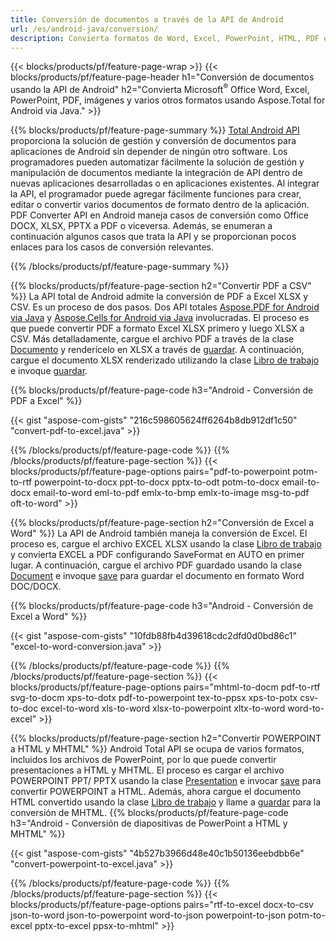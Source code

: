 ```yaml
---
title: Conversión de documentos a través de la API de Android 
url: /es/android-java/conversion/
description: Convierta formatos de Word, Excel, PowerPoint, HTML, PDF e imagen utilizando la API de conversión de Android. Android convierte Office docx, xlsx, pptx a PDF. 
---
```


{{< blocks/products/pf/feature-page-wrap >}}
{{< blocks/products/pf/feature-page-header h1="Conversión de documentos usando la API de Android" h2="Convierta Microsoft<sup>&reg;</sup> Office Word, Excel, PowerPoint, PDF, imágenes y varios otros formatos usando Aspose.Total for Android via Java." >}}

{{% blocks/products/pf/feature-page-summary %}}
[Total Android API](https://products.aspose.com/total/android-java/) proporciona la solución de gestión y conversión de documentos para aplicaciones de Android sin depender de ningún otro software. Los programadores pueden automatizar fácilmente la solución de gestión y manipulación de documentos mediante la integración de API dentro de nuevas aplicaciones desarrolladas o en aplicaciones existentes. Al integrar la API, el programador puede agregar fácilmente funciones para crear, editar o convertir varios documentos de formato dentro de la aplicación. PDF Converter API en Android maneja casos de conversión como Office DOCX, XLSX, PPTX a PDF o viceversa. Además, se enumeran a continuación algunos casos que trata la API y se proporcionan pocos enlaces para los casos de conversión relevantes. 

{{% /blocks/products/pf/feature-page-summary  %}}

{{% blocks/products/pf/feature-page-section  h2="Convertir PDF a CSV" %}}
La API total de Android admite la conversión de PDF a Excel XLSX y CSV. Es un proceso de dos pasos. Dos API totales [Aspose.PDF for Android via Java](https://products.aspose.com/pdf/android-java/) y [Aspose.Cells for Android via Java](https://products.aspose.com/cells/android-java/) involucradas. El proceso es que puede convertir PDF a formato Excel XLSX primero y luego XLSX a CSV. Más detalladamente, cargue el archivo PDF a través de la clase [Documento](https://reference.aspose.com/pdf/java/com.aspose.pdf/Document) y renderícelo en XLSX a través de [guardar](https://reference.aspose.com/pdf/java/com.aspose.pdf/Document#save-java.lang.String-com.aspose.pdf.SaveOptions-). A continuación, cargue el documento XLSX renderizado utilizando la clase [Libro de trabajo](https://reference.aspose.com/cells/java/com.aspose.cells/Workbook) e invoque [guardar](https://reference.aspose.com/cells/java/com.aspose.cells/workbook#save(java.lang.String,%20com.aspose.cells.SaveOptions)).

{{% blocks/products/pf/feature-page-code h3="Android - Conversión de PDF a Excel" %}}

{{< gist "aspose-com-gists" "216c598605624ff6264b8db912df1c50" "convert-pdf-to-excel.java" >}}

{{% /blocks/products/pf/feature-page-code  %}}
{{% /blocks/products/pf/feature-page-section %}}
{{< blocks/products/pf/feature-page-options pairs="pdf-to-powerpoint potm-to-rtf powerpoint-to-docx ppt-to-docx pptx-to-odt potm-to-docx email-to-docx email-to-word eml-to-pdf emlx-to-bmp emlx-to-image msg-to-pdf oft-to-word" >}}


{{% blocks/products/pf/feature-page-section  h2="Conversión de Excel a Word" %}}
La API de Android también maneja la conversión de Excel. El proceso es, cargue el archivo EXCEL XLSX usando la clase [Libro de trabajo](https://reference.aspose.com/cells/java/com.aspose.cells/Workbook) y convierta EXCEL a PDF configurando SaveFormat en AUTO en primer lugar. A continuación, cargue el archivo PDF guardado usando la clase [Document](https://reference.aspose.com/pdf/java/com.aspose.pdf/Document) e invoque [save](https://reference.aspose.com/pdf/java/com.aspose.pdf/Document#save-java.lang.String-com.aspose.pdf.SaveOptions-) para guardar el documento en formato Word DOC/DOCX.

{{% blocks/products/pf/feature-page-code h3="Android - Conversión de Excel a Word" %}}

{{< gist "aspose-com-gists" "10fdb88fb4d39618cdc2dfd0d0bd86c1" "excel-to-word-conversion.java" >}}

{{% /blocks/products/pf/feature-page-code  %}}
{{% /blocks/products/pf/feature-page-section %}}
{{< blocks/products/pf/feature-page-options pairs="mhtml-to-docm pdf-to-rtf svg-to-docm xps-to-dotx pdf-to-powerpoint tex-to-ppsx xps-to-potx csv-to-doc excel-to-word xls-to-word xlsx-to-powerpoint xltx-to-word word-to-excel" >}}

{{% blocks/products/pf/feature-page-section  h2="Convertir POWERPOINT a HTML y MHTML" %}}
Android Total API se ocupa de varios formatos, incluidos los archivos de PowerPoint, por lo que puede convertir presentaciones a HTML y MHTML. El proceso es cargar el archivo POWERPOINT PPT/ PPTX usando la clase [Presentation](https://reference.aspose.com/slides/java/com.aspose.slides/Presentation) e invocar [save](https://reference.aspose.com/slides/java/com.aspose.slides/Presentation#save-java.lang.String-int-com.aspose.slides.ISaveOptions-) para convertir POWERPOINT a HTML. Además, ahora cargue el documento HTML convertido usando la clase [Libro de trabajo](https://reference.aspose.com/cells/java/com.aspose.cells/Workbook) y llame a [guardar](https://reference.aspose.com/cells/java/com.aspose.cells/) para la conversión de MHTML. 
{{% blocks/products/pf/feature-page-code h3="Android - Conversión de diapositivas de PowerPoint a HTML y MHTML" %}}

{{< gist "aspose-com-gists" "4b527b3966d48e40c1b50136eebdbb6e" "convert-powerpoint-to-excel.java" >}}


{{% /blocks/products/pf/feature-page-code  %}}
{{% /blocks/products/pf/feature-page-section %}}
{{< blocks/products/pf/feature-page-options pairs="rtf-to-excel docx-to-csv json-to-word json-to-powerpoint word-to-json powerpoint-to-json potm-to-excel pptx-to-excel ppsx-to-mhtml" >}}